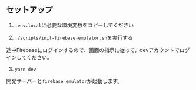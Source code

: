 ## セットアップ
1. `.env.local`に必要な環境変数をコピーしてください

2. `./scripts/init-firebase-emulator.sh`を実行する

途中Firebaseにログインするので、画面の指示に従って，devアカウントでログインしてください。

3. `yarn dev`

開発サーバーと`firebase emulator`が起動します。

